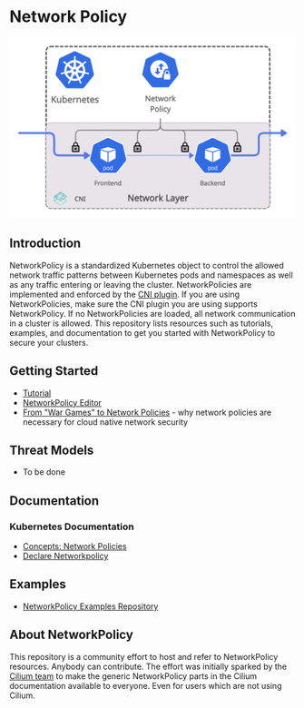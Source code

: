 # Network Policy

![](.images/networkpolicy.png)

## Introduction

NetworkPolicy is a standardized Kubernetes object to control the allowed network traffic patterns between Kubernetes pods and namespaces as well as any traffic entering or leaving the cluster.
NetworkPolicies are implemented and enforced by the [CNI plugin]. If you are using NetworkPolicies, make sure the CNI plugin you are using supports NetworkPolicy.
If no NetworkPolicies are loaded, all network communication in a cluster is allowed.
This repository lists resources such as tutorials, examples, and documentation to get you started with NetworkPolicy to secure your clusters.

## Getting Started

 * [Tutorial](https://github.com/networkpolicy/tutorial)
 * [NetworkPolicy Editor](https://editor.cilium.io/)
 * [From "War Games" to Network Policies](https://cilium.io/blog/2021/04/06/war-games-network-policy) - why network policies are necessary for cloud native network security

## Threat Models

 * To be done

## Documentation

### Kubernetes Documentation

 * [Concepts: Network Policies](https://kubernetes.io/docs/concepts/services-networking/network-policies/)
 * [Declare Networkpolicy](https://kubernetes.io/docs/tasks/administer-cluster/declare-network-policy/)

## Examples

 * [NetworkPolicy Examples Repository](https://github.com/networkpolicy/examples)


## About NetworkPolicy

This repository is a community effort to host and refer to NetworkPolicy
resources. Anybody can contribute. The effort was initially sparked by the
[Cilium team](https://github.com/cilium/cilium) to make the generic
NetworkPolicy parts in the Cilium documentation available to everyone. Even for
users which are not using Cilium.

[CNI plugin]: https://kubernetes.io/docs/concepts/extend-kubernetes/compute-storage-net/network-plugins/
